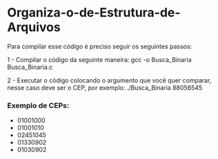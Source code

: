 # Organiza-o-de-Estrutura-de-Arquivos
Para compilar esse código é preciso seguir os seguintes passos:

1 - Compilar o código da seguinte maneira: gcc -o Busca_Binaria Busca_Binaria.c

2 - Executar o código colocando o argumento que você quer comparar, nesse caso deve ser o CEP, por exemplo: ./Busca_Binaria 88056545

### Exemplo de CEPs:
- 01001000
- 01001010
- 02451045
- 01330902
- 01030902
